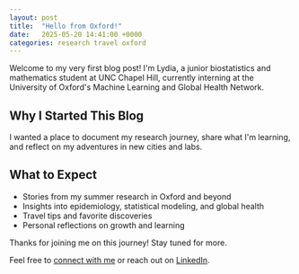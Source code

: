 ```yaml
---
layout: post
title:  "Hello from Oxford!"
date:   2025-05-20 14:41:00 +0000
categories: research travel oxford
---
```


Welcome to my very first blog post! I'm Lydia, a junior biostatistics and mathematics student at UNC Chapel Hill, currently interning at the University of Oxford's Machine Learning and Global Health Network.

## Why I Started This Blog

I wanted a place to document my research journey, share what I'm learning, and reflect on my adventures in new cities and labs.

## What to Expect

- Stories from my summer research in Oxford and beyond
- Insights into epidemiology, statistical modeling, and global health
- Travel tips and favorite discoveries
- Personal reflections on growth and learning

Thanks for joining me on this journey! Stay tuned for more.

Feel free to [connect with me](mailto:owens23a@unc.edu) or reach out on [LinkedIn](https://www.linkedin.com/in/lydiaowens/).
